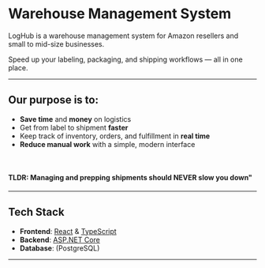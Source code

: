 # Warehouse Management System
LogHub is a warehouse management system for Amazon resellers and small to mid-size businesses. 

Speed up your labeling, packaging, and shipping workflows — all in one place.

---

## Our purpose is to:

- **Save time** and **money** on logistics  
- Get from label to shipment **faster**  
- Keep track of inventory, orders, and fulfillment in **real time**
- **Reduce manual work** with a simple, modern interface  
<!-- - ✅ Integrate seamlessly with **Amazon FBA and FBM workflows** -->

<br/>

#### TLDR: Managing and prepping shipments should NEVER slow you down"

---

## Tech Stack

- **Frontend**: [React](https://react.dev/) & [TypeScript](https://www.typescriptlang.org/)  
- **Backend**: [ASP.NET Core](https://learn.microsoft.com/en-us/aspnet/core/)  
- **Database**: (PostgreSQL)

---